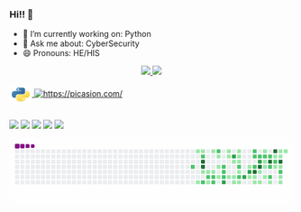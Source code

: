 ### Hi!! 👋

- 🔭 I’m currently working on: Python
- 💬 Ask me about: CyberSecurity
- 😄 Pronouns: HE/HIS

<div align="center">
  <a href="https://github.com/afrogaara">
  <img height="130em" src="https://github-readme-stats.vercel.app/api?username=afrogaara&show_icons=true&theme=cobalt&include_all_commits=true&count_private=true"/>
  <img height="130em" src="https://github-readme-stats.vercel.app/api/top-langs/?username=afrogaara&layout=compact&langs_count=7&theme=dracula"/>
</div>
<div style="display: inline_block"><br>
  <img align="center" alt="Rob-Python" height="30" width="40" src="https://raw.githubusercontent.com/devicons/devicon/master/icons/python/python-original.svg">
<a href="https://picasion.com/"><img src="https://i.picasion.com/pic92/ba0375e5775aeedaaab38692aaaa6359.gif" width="90" height="90" border="0" alt="https://picasion.com/" /></a><br /><a href="https://picasion.com/">
</div>

  ##

<div> 
  <a href="https://instagram.com/afrogaara" target="_blank"><img src="https://img.shields.io/badge/-Instagram-%23E4405F?style=for-the-badge&logo=instagram&logoColor=white" target="_blank"></a>
 	<a href="https://www.twitch.tv/afrogaara" target="_blank"><img src="https://img.shields.io/badge/Twitch-9146FF?style=for-the-badge&logo=twitch&logoColor=white" target="_blank"></a>
  <a href="https://discord.gg/KsfNuejJ3E" target="_blank"><img src="https://img.shields.io/badge/Discord-7289DA?style=for-the-badge&logo=discord&logoColor=white" target="_blank"></a> 
  <a href="https://www.linkedin.com/in/robertocoliver/" target="_blank"><img src="https://img.shields.io/badge/-LinkedIn-%230077B5?style=for-the-badge&logo=linkedin&logoColor=white" target="_blank"></a> 
  <a href="https://medium.com/@robertocoliver" target="_blank"><img src="https://img.shields.io/badge/Medium-12100E?style=for-the-badge&logo=medium&logoColor=white" target="_blank"></a>

   ![Snake animation](https://github.com/afrogaara/afrogaara/blob/output/github-contribution-grid-snake.gif)
  
</div>
